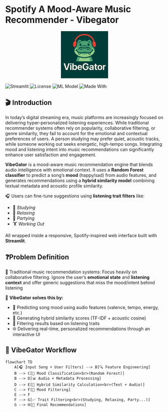 # Spotify A Mood-Aware Music Recommender - Vibegator

<p align="center">
  <img src="vibegator_logo.png" alt="VibeGator Logo" width="150" height="150">
</p>

![Streamlit](https://img.shields.io/badge/Framework-Streamlit-ff4b4b?logo=streamlit&logoColor=white)
![License](https://img.shields.io/badge/License-MIT-green.svg)
![ML Model](https://img.shields.io/badge/Model-Random%20Forest-blue)
![Made With](https://img.shields.io/badge/Built%20with-Python%203.10-blue?logo=python)

## 🎬 Introduction
In today’s digital streaming era, music platforms are increasingly focused on delivering hyper-personalized listening experiences. While traditional recommender systems often rely on popularity, collaborative filtering, or genre similarity, they fail to account for the emotional and contextual preferences of users. A person studying may prefer quiet, acoustic tracks, while someone working out seeks energetic, high-tempo songs. Integrating mood and listening intent into music recommendations can significantly enhance user satisfaction and engagement.

**VibeGator** is a mood-aware music recommendation engine that blends audio intelligence with emotional context. It uses a **Random Forest classifier** to predict a song’s **mood** (happy/sad) from audio features, and generates recommendations using a **hybrid similarity model** combining textual metadata and acoustic profile similarity.

🎧 Users can fine-tune suggestions using **listening trait filters** like:
- 🎯 *Studying*
- 🧘 *Relaxing*
- 💃 *Partying*
- 🏋️ *Working Out*

All wrapped inside a responsive, Spotify-inspired web interface built with **Streamlit**.

## ❓Problem Definition
🎯 Traditional music recommendation systems: Focus heavily on collaborative filtering. Ignore the user’s **emotional state** and **listening context** and offer generic suggestions that miss the mood/intent behind listening

🚀 **VibeGator solves this by:**
- 🧠 Predicting song mood using audio features (valence, tempo, energy, etc.)
- 🎵 Generating hybrid similarity scores (TF-IDF + acoustic cosine)
- 🧩 Filtering results based on listening traits
- 🌐 Delivering real-time, personalized recommendations through an interactive UI

## 🔄 VibeGator Workflow

```mermaid
flowchart TD
    A[🎧 Input Song + User Filters] --> B[🔍 Feature Engineering]
    B --> C[🧠 Mood Classification<br>(Random Forest)]
    B --> D[📊 Audio + Metadata Processing]
    D --> E[🔁 Hybrid Similarity Calculation<br>(Text + Audio)]
    C --> F[🎯 Mood Filtering]
    E --> F
    F --> G[✅ Trait Filtering<br>(Studying, Relaxing, Party...)]
    G --> H[🎵 Final Recommendations]




